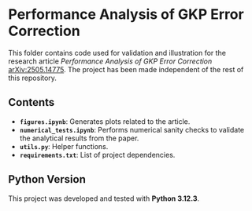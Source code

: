 # Performance Analysis of GKP Error Correction

This folder contains code used for validation and illustration for the research article *Performance Analysis of GKP Error Correction* [arXiv:2505.14775](https://arxiv.org/abs/2505.14775). The project has been made independent of the rest of this repository.

## Contents

- **`figures.ipynb`**: Generates plots related to the article.
- **`numerical_tests.ipynb`**: Performs numerical sanity checks to validate the analytical results from the paper.
- **`utils.py`**: Helper functions.
- **`requirements.txt`**: List of project dependencies.

## Python Version

This project was developed and tested with **Python 3.12.3**. 